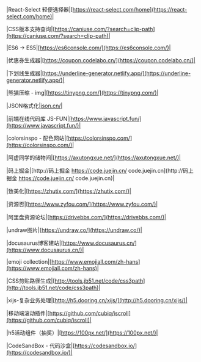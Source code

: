 
|React-Select 轻便选择器|[https://react-select.com/home](https://react-select.com/home)|

|CSS版本支持查询|[https://caniuse.com/?search=clip-path](https://caniuse.com/?search=clip-path)|

|ES6 -> ES5|[https://es6console.com/](https://es6console.com/)|

|优惠券生成器|[https://coupon.codelabo.cn/](https://coupon.codelabo.cn/)|

|下划线生成器|[https://underline-generator.netlify.app/](https://underline-generator.netlify.app/)|

|熊猫压缩 - img|[https://tinypng.com/](https://tinypng.com/)|

|JSON格式化|[json.cn/](https://link.zhihu.com/?target=https%3A//www.json.cn/)|

|前端在线代码库 JS-FUN|[https://www.javascript.fun/](https://www.javascript.fun/)|

|colorsinspo - 配色网站|[https://colorsinspo.com/](https://colorsinspo.com/)|

|阿虚同学的储物间|[https://axutongxue.net/](https://axutongxue.net/)|

|码上掘金|[http://码上掘金 https://code.juejin.cn/ code.juejin.cn](http://码上掘金 https://code.juejin.cn/ code.juejin.cn)|

|致美化|[https://zhutix.com/](https://zhutix.com/)|

|资源否|[https://www.zyfou.com/](https://www.zyfou.com/)|

|阿里盘资源论坛|[https://drivebbs.com/](https://drivebbs.com/)|

|undraw图片|[https://undraw.co/](https://undraw.co/)|

|docusaurus博客建站|[https://www.docusaurus.cn/](https://www.docusaurus.cn/)|

|emoji collection|[https://www.emojiall.com/zh-hans](https://www.emojiall.com/zh-hans)|

|CSS剪贴路径生成|[http://tools.jb51.net/code/css3path](http://tools.jb51.net/code/css3path)|

|xijs-复杂业务处理|[http://h5.dooring.cn/xijs/](http://h5.dooring.cn/xijs/)|

|移动端滚动插件|[https://github.com/cubiq/iscroll](https://github.com/cubiq/iscroll)|

|h5活动组件（抽奖）|[https://100px.net/](https://100px.net/)|

|CodeSandBox - 代码沙盒|[https://codesandbox.io/](https://codesandbox.io/)|